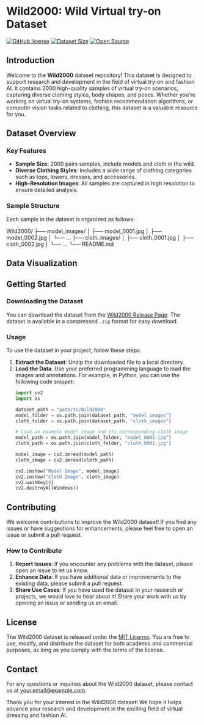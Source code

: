 # Wild2000: Wild Virtual try-on Dataset

[![GitHub license](https://img.shields.io/badge/license-MIT-green)](LICENSE)
[![Dataset Size](https://img.shields.io/badge/dataset_size-2000_samples-blue)](dataset)
[![Open Source](https://img.shields.io/badge/open_source-yes-brightgreen)](LICENSE)

## Introduction

Welcome to the **Wild2000** dataset repository! This dataset is designed to support research and development in the field of virtual try-on and fashion AI. It contains 2000 high-quality samples of virtual try-on scenarios, capturing diverse clothing styles, body shapes, and poses. Whether you're working on virtual try-on systems, fashion recommendation algorithms, or computer vision tasks related to clothing, this dataset is a valuable resource for you.

## Dataset Overview

### Key Features
- **Sample Size**: 2000 pairs samples, include models and cloth in the wild.
- **Diverse Clothing Styles**: Includes a wide range of clothing categories such as tops, lowers, dresses, and accessories.
- **High-Resolution Images**: All samples are captured in high resolution to ensure detailed analysis.

### Sample Structure
Each sample in the dataset is organized as follows:

Wild2000/
├── model_images/
│   ├── model_0001.jpg
│   ├── model_0002.jpg
│   └── ...
├── cloth_images/
│   ├── cloth_0001.jpg
│   ├── cloth_0002.jpg
│   └── ...
└── README.md

  

## Data Visualization


## Getting Started

### Downloading the Dataset
You can download the dataset from the [Wild2000 Release Page](https://github.com/yourusername/Wild2000/releases). The dataset is available in a compressed `.zip` format for easy download.

### Usage
To use the dataset in your project, follow these steps:
1. **Extract the Dataset**: Unzip the downloaded file to a local directory.
2. **Load the Data**: Use your preferred programming language to load the images and annotations. For example, in Python, you can use the following code snippet:
     ```python
    import cv2
    import os

    dataset_path = "path/to/Wild2000"
    model_folder = os.path.join(dataset_path, "model_images")
    cloth_folder = os.path.join(dataset_path, "cloth_images")

    # Load an example model image and its corresponding cloth image
    model_path = os.path.join(model_folder, "model_0001.jpg")
    cloth_path = os.path.join(cloth_folder, "cloth_0001.jpg")

    model_image = cv2.imread(model_path)
    cloth_image = cv2.imread(cloth_path)

    cv2.imshow("Model Image", model_image)
    cv2.imshow("Cloth Image", cloth_image)
    cv2.waitKey(0)
    cv2.destroyAllWindows()

## Contributing

We welcome contributions to improve the Wild2000 dataset! If you find any issues or have suggestions for enhancements, please feel free to open an issue or submit a pull request.

### How to Contribute
1. **Report Issues**: If you encounter any problems with the dataset, please open an issue to let us know.
2. **Enhance Data**: If you have additional data or improvements to the existing data, please submit a pull request.
3. **Share Use Cases**: If you have used the dataset in your research or projects, we would love to hear about it! Share your work with us by opening an issue or sending us an email.

## License

The Wild2000 dataset is released under the [MIT License](LICENSE). You are free to use, modify, and distribute the dataset for both academic and commercial purposes, as long as you comply with the terms of the license.

## Contact

For any questions or inquiries about the Wild2000 dataset, please contact us at [your.email@example.com](jinwei@zcmu.edu.cn).

Thank you for your interest in the Wild2000 dataset! We hope it helps advance your research and development in the exciting field of virtual dressing and fashion AI.

